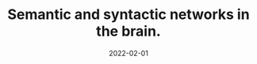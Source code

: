 ---
title: Semantic and syntactic networks in the brain.
authors:
- admin
- Gesa Hartwigsen
date: '2022-02-01'
publishDate: forthcoming
publication_types:
- chapter
publication: '*Transcranial Electrical Stimulation in Aphasia and Acquired Language Disorders*'
tags:
- Language
- Semantic Cognition
- Book chapter

featured: false

url_pdf: ''
url_code: ''
url_dataset: ''
url_poster: ''
url_project: ''
url_slides: ''
url_source: ''
url_video: ''

# Associated Projects (optional).
#   Associate this publication with one or more of your projects.
#   Simply enter your project's folder or file name without extension.
#   E.g. `internal-project` references `content/project/internal-project/index.md`.
#   Otherwise, set `projects: []`.
projects: []

reading_time: false
share: false
profile: false
---